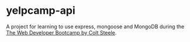 # yelpcamp-api

A project for learning to use express, mongoose and MongoDB during the [The Web Developer Bootcamp by Colt Steele](https://www.udemy.com/course/the-web-developer-bootcamp/).
